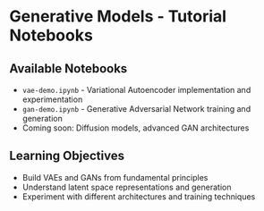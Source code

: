 # Generative Models - Tutorial Notebooks

## Available Notebooks
- `vae-demo.ipynb` - Variational Autoencoder implementation and experimentation
- `gan-demo.ipynb` - Generative Adversarial Network training and generation
- Coming soon: Diffusion models, advanced GAN architectures

## Learning Objectives
- Build VAEs and GANs from fundamental principles
- Understand latent space representations and generation
- Experiment with different architectures and training techniques
